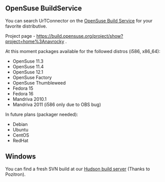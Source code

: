 ## OpenSuse BuildService ##
You can search UrTConnector on the [OpenSuse Build Service](http://software.opensuse.org/search?q=urtconnector&baseproject=ALL&include_home=true&exclude_debug=true) for your favorite distributive.

Project page - https://build.opensuse.org/project/show?project=home%3Anavrocky .

At this moment packages available for the followed distros (i586, x86\_64):
  * OpenSuse 11.3
  * OpenSuse 11.4
  * OpenSuse 12.1
  * OpenSuse Factory
  * OpenSuse Thumbleweed
  * Fedora 15
  * Fedora 16
  * Mandriva 2010.1
  * Mandriva 2011 (i586 only due to OBS bug)

In future plans (packager needed):
  * Debian
  * Ubuntu
  * CentOS
  * RedHat

## Windows ##

You can find a fresh SVN build at our [Hudson build server](http://pztrn.ru:8070/job/urtconnector-win32) (Thanks to Pozitron).